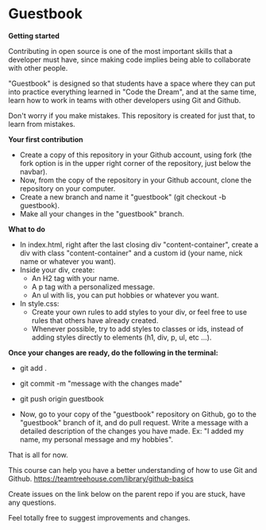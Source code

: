 # Guestbook

**Getting started**

Contributing in open source is one of the most important skills that a developer must have, since making code implies being able to collaborate with other people.

"Guestbook" is designed so that students have a space where they can put into practice everything learned in "Code the Dream", and at the same time, learn how to work in teams with other developers using Git and Github.

Don't worry if you make mistakes. This repository is created for just that, to learn from mistakes.


**Your first contribution**

* Create a copy of this repository in your Github account, using fork (the fork option is in the upper right corner of the repository, just below the navbar).
* Now, from the copy of the repository in your Github account, clone the repository on your computer.
* Create a new branch and name it "guestbook" (git checkout -b guestbook).
* Make all your changes in the "guestbook" branch.

**What to do**
* In index.html, right after the last closing div "content-container", create a div with class "content-container" and a custom id (your name, nick name or whatever you want).
* Inside your div, create:
  * An H2 tag with your name.
  * A p tag with a personalized message.
  * An ul with lis, you can put hobbies or whatever you want.
* In style.css:
  * Create your own rules to add styles to your div, or feel free to use rules that others have already created.
  * Whenever possible, try to add styles to classes or ids, instead of adding styles directly to elements (h1, div, p, ul, etc ...).

**Once your changes are ready, do the following in the terminal:**

* git add .
* git commit -m "message with the changes made"
* git push origin guestbook

* Now, go to your copy of the "guestbook" repository on Github, go to the "guestbook" branch of it, and do pull request. Write a message with a detailed description of the changes you have made. Ex: "I added my name, my personal message and my hobbies".

That is all for now.

This course can help you have a better understanding of how to use Git and Github.
https://teamtreehouse.com/library/github-basics

Create issues on the link below on the parent repo if you are stuck, have any questions.

Feel totally free to suggest improvements and changes.


